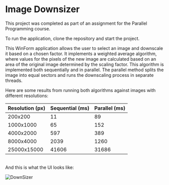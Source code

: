 # Image Downsizer

This project was completed as part of an assignment for the Parallel Programming course.

To run the application, clone the repository and start the project.

This WinForm application allows the user to select an image and downscale it based on a chosen factor. It implements a weighted average algorithm, where values for the pixels of the new image are calculated based on an area of the original image determined by the scaling factor. This algorithm is implemented both sequentially and in parallel. The parallel method splits the image into equal sectors and runs the downscaling process in separate threads.

Here are some results from running both algorithms against images with different resolutions:

| Resolution (px)  | Sequential (ms) | Parallel (ms) |
|-------------|------------|----------|
| 200x200     | 11         | 89       |
| 1000x1000   | 65         | 152      |
| 4000x2000   | 597        | 389      |
| 8000x4000   | 2039       | 1260     |
| 25000x15000 | 41606      | 31686    |
<br>
And this is what the UI looks like: 
<br>

![DownSizer](https://github.com/Marin-Praskov/image-downsizer/assets/107186067/1e5bd3d8-e71f-4143-b846-6a4a17ac1f52)

